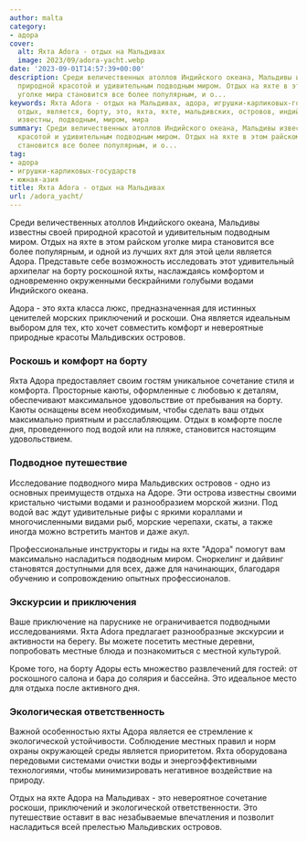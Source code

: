 ```yaml
---
author: malta
category:
- адора
cover:
  alt: Яхта Adora - отдых на Мальдивах
  image: 2023/09/adora-yacht.webp
date: '2023-09-01T14:57:39+00:00'
description: Среди величественных атоллов Индийского океана, Мальдивы известны своей
  природной красотой и удивительным подводным миром. Отдых на яхте в этом райском
  уголке мира становится все более популярным, и о...
keywords: Яхта Adora - отдых на Мальдивах, адора, игрушки-карликовых-государств, южная-азия,
  отдых, является, борту, это, яхта, яхте, мальдивских, островов, индийского, океана,
  известны, подводным, миром, мира
summary: Среди величественных атоллов Индийского океана, Мальдивы известны своей природной
  красотой и удивительным подводным миром. Отдых на яхте в этом райском уголке мира
  становится все более популярным, и о...
tag:
- адора
- игрушки-карликовых-государств
- южная-азия
title: Яхта Adora - отдых на Мальдивах
url: /adora_yacht/
---
```


Среди величественных атоллов Индийского океана, Мальдивы известны своей природной красотой и удивительным подводным миром. Отдых на яхте в этом райском уголке мира становится все более популярным, и одной из лучших яхт для этой цели является Адора. Представьте себе возможность исследовать этот удивительный архипелаг на борту роскошной яхты, наслаждаясь комфортом и одновременно окруженными бескрайними голубыми водами Индийского океана.

Адора \- это яхта класса люкс, предназначенная для истинных ценителей морских приключений и роскоши. Она является идеальным выбором для тех, кто хочет совместить комфорт и невероятные природные красоты Мальдивских островов.

### Роскошь и комфорт на борту

Яхта Адора предоставляет своим гостям уникальное сочетание стиля и комфорта. Просторные каюты, оформленные с любовью к деталям, обеспечивают максимальное удовольствие от пребывания на борту. Каюты оснащены всем необходимым, чтобы сделать ваш отдых максимально приятным и расслабляющим. Отдых в комфорте после дня, проведенного под водой или на пляже, становится настоящим удовольствием.

### Подводное путешествие

Исследование подводного мира Мальдивских островов \- одно из основных преимуществ отдыха на Адоре. Эти острова известны своими кристально чистыми водами и разнообразием морской жизни. Под водой вас ждут удивительные рифы с яркими кораллами и многочисленными видами рыб, морские черепахи, скаты, а также иногда можно встретить мантов и даже акул.

Профессиональные инструкторы и гиды на яхте "Адора" помогут вам максимально насладиться подводным миром. Сноркелинг и дайвинг становятся доступными для всех, даже для начинающих, благодаря обучению и сопровождению опытных профессионалов.

### Экскурсии и приключения

Ваше приключение на паруснике не ограничивается подводными исследованиями. Яхта Adora предлагает разнообразные экскурсии и активности на берегу. Вы можете посетить местные деревни, попробовать местные блюда и познакомиться с местной культурой.

Кроме того, на борту Адоры есть множество развлечений для гостей: от роскошного салона и бара до солярия и бассейна. Это идеальное место для отдыха после активного дня.

### Экологическая ответственность

Важной особенностью яхты Адора является ее стремление к экологической устойчивости. Соблюдение местных правил и норм охраны окружающей среды является приоритетом. Яхта оборудована передовыми системами очистки воды и энергоэффективными технологиями, чтобы минимизировать негативное воздействие на природу.

Отдых на яхте Адора на Мальдивах \- это невероятное сочетание роскоши, приключений и экологической ответственности. Это путешествие оставит в вас незабываемые впечатления и позволит насладиться всей прелестью Мальдивских островов.